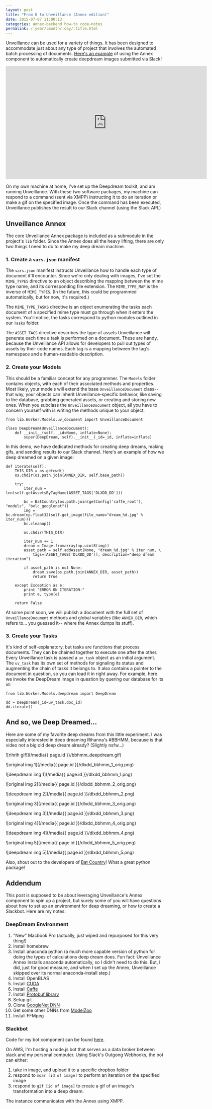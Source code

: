 ```yaml
---
layout: post
title: "From 0 to Unveillance (Annex edition)"
date: 2015-07-07 11:00:13
categories: annex-backend how-to code-notes
permalink: /:year/:month/:day/:title.html
---
```


Unveillance can be used for a variety of things.  It has been designed to accommodate just about any type of project that involves the automated batch processing of documents.  [Here's an example](https://github.com/DeepLab/deeplab_x_deepdream_annex) of using the Annex component to automatically create deepdream images submitted via Slack!

<iframe width="640" height="360" src="https://www.youtube.com/embed/o3SExuCl8_k" frameborder="0" allowfullscreen></iframe>

On my own machine at home, I've set up the Deepdream toolkit, and am running Unveillance.  With these two software packages, my machine can respond to a command (sent via XMPP) instructing it to do an iteration or make a gif on the specified image.  Once the command has been executed, Unveillance publishes the result to our Slack channel (using the Slack API.)

## Unveillance Annex

The core Unveillance Annex package is included as a submodule in the project's `lib` folder.  Since the Annex does all the heavy lifting, there are only two things I need to do to make my deep dream machine.

### 1. Create a `vars.json` manifest

The `vars.json` manifest instructs Unveillance how to handle each type of document it'll encounter.  Since we're only dealing with images, I've set the `MIME_TYPES` directive to an object describing the mapping between the mime type name, and its corresponding file extension.  The `MIME_TYPE_MAP` is the inverse of `MIME_TYPES`.  (In the future, this could be programmed automatically, but for now, it's required.)  

The `MIME_TYPE_TASKS` directive is an object enumerating the tasks each document of a specified mime type must go through when it enters the system.  You'll notice, the tasks correspond to python modules outlined in our `Tasks` folder.

The `ASSET_TAGS` directive describes the type of assets Unveillance will generate each time a task is performed on a document.  These are handy, because the Unveillance API allows for developers to pull out types of assets by their code names.  Each tag is a mapping between the tag's namespace and a human-readable description.

### 2. Create your Models

This should be a familiar concept for any programmer.  The `Models` folder contains objects, with each of their associated methods and properties.  Most likely, your models will extend the base `UnveillanceDocument` class-- that way, your objects can inherit Unveillance-specific behavior, like saving to the database, grabbing generated assets, or creating and storing new ones.  When you subclass the `UnveillanceDocument` object, all you have to concern yourself with is writing the methods unique to your object.

```
from lib.Worker.Models.uv_document import UnveillanceDocument

class DeepDream(UnveillanceDocument):
	def __init__(self, _id=None, inflate=None):
		super(DeepDream, self).__init__(_id=_id, inflate=inflate)
```

In this demo, we have dedicated methods for creating deep dreams, making gifs, and sending results to our Slack channel.  Here's an example of how we deep dreamed on a given image:

```
def iterate(self):
	THIS_DIR = os.getcwd()
	os.chdir(os.path.join(ANNEX_DIR, self.base_path))

	try:
		iter_num = len(self.getAssetsByTagName(ASSET_TAGS['DLXDD_DD']))

		bc = BatCountry(os.path.join(getConfig('caffe_root'), "models", "bvlc_googlenet"))
		img = bc.dream(np.float32(self.get_image(file_name="dream_%d.jpg" % iter_num)))
		bc.cleanup()

		os.chdir(THIS_DIR)

		iter_num += 1
		dream = Image.fromarray(np.uint8(img))
		asset_path = self.addAsset(None, "dream_%d.jpg" % iter_num, \
			tags=[ASSET_TAGS['DLXDD_DD']], description="deep dream iteration")

		if asset_path is not None:
			dream.save(os.path.join(ANNEX_DIR, asset_path))
			return True
	
	except Exception as e:
		print "ERROR ON ITERATION:"
		print e, type(e)

	return False
```

At some point soon, we will publish a document with the full set of `UnveillanceDocument` methods and global variables (like `ANNEX_DIR`, which refers to... you guessed it-- where the Annex dumps its stuff).

### 3. Create your Tasks

It's kind of self-explanatory, but tasks are functions that process documents.  They can be chained together to execute one after the other.  Every Unveillance task is passed a `uv_task` object as an initial argument.  The `uv_task` has its own set of methods for signaling its status and augmenting the chain of tasks it belongs to.  It also contains a pointer to the document in question, so you can load it in right away.  For example, here we invoke the DeepDream image in question by quering our database for its id:

```
from lib.Worker.Models.deepdream import DeepDream

dd = DeepDream(_id=uv_task.doc_id)
dd.iterate()
```

## And so, we Deep Dreamed...

Here are some of my favorite deep dreams from this little experiment.  I was especially interested in deep dreaming Rihanna's #BBHMM, because is that video not a big old deep dream already?  (Slightly nsfw...)

![rihrih gif!](/media{{ page.id }}/bbhmm_deepdream.gif)

![original img 1](/media{{ page.id }}/dlxdd_bbhmm_1_orig.png)

![deepdream img 1](/media{{ page.id }}/dlxdd_bbhmm_1.png)

![original img 2](/media{{ page.id }}/dlxdd_bbhmm_2_orig.png)

![deepdream img 2](/media{{ page.id }}/dlxdd_bbhmm_2.png)

![original img 3](/media{{ page.id }}/dlxdd_bbhmm_3_orig.png)

![deepdream img 3](/media{{ page.id }}/dlxdd_bbhmm_3.png)

![original img 4](/media{{ page.id }}/dlxdd_bbhmm_4_orig.png)

![deepdream img 4](/media{{ page.id }}/dlxdd_bbhmm_4.png)

![original img 5](/media{{ page.id }}/dlxdd_bbhmm_5_orig.png)

![deepdream img 5](/media{{ page.id }}/dlxdd_bbhmm_5.png)

Also, shout out to the developers of [Bat Country](https://github.com/jrosebr1/bat-country)!  What a great python package!

## Addendum

This post is supposed to be about leveraging Unveillance's Annex component to spin up a project, but surely some of you will have questions about how to set up an environment for deep dreaming, or how to create a Slackbot.  Here are my notes:

### DeepDream Environment

1.	"New" Macbook Pro (actually, just wiped and repurposed for this very thing!)
1.	Install homebrew
1.	Install anaconda python (a much more capable version of python for doing the types of calculations deep dream does.  Fun fact: Unveillance Annex installs anaconda automatically, so I didn't need to do this.  But, I did, just for good measure, and when I set up the Annex, Unveillance skipped over its normal anaconda-install step.)
1.	Install OpenBLAS
1.	Install [CUDA](http://docs.nvidia.com/cuda/cuda-getting-started-guide-for-mac-os-x/index.html)
1.	Install [Caffe](http://caffe.berkeleyvision.org/install_osx.html)
1.	Install [Protobuf library](https://developers.google.com/protocol-buffers/)
1.	Setup git
1.	Clone [GoogleNet DNN](https://github.com/BVLC/caffe/tree/master/models/bvlc_googlenet)
1.	Get some other DNNs from [ModelZoo](https://github.com/BVLC/caffe/wiki/Model-Zoo)
1.	Install FFMpeg

### Slackbot

Code for my bot component can be found [here](https://github.com/DeepLab/deeplab_x_deepdream_slackbot).

On AWS, I'm hosting a node.js bot that serves as a data broker between slack and my personal computer.  Using Slack's Outgong Webhooks, the bot can either:

1.	take in image, and upload it to a specific dropbox folder
1.	respond to `moar [id of image]` to perform an iteration on the specified image
1.	respond to `gif [id of image]` to create a gif of an image's transformation into a deep dream.

The instance communicates with the Annex using XMPP.
